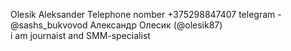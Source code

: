 Olesik Aleksander
Telephone nomber +375298847407 telegram -@sashs_bukvovod Александр Олесик (@olesik87)  
i am journaist  and SMM-specialist
